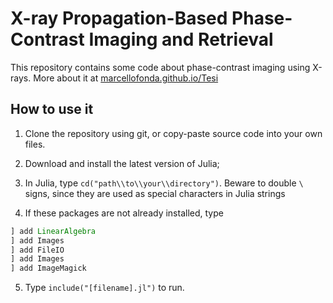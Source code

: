 # X-ray Propagation-Based Phase-Contrast Imaging and Retrieval

This repository contains some code about phase-contrast imaging using X-rays. More about it at [marcellofonda.github.io/Tesi](https://marcellofonda.github.io/Tesi)

## How to use it
1. Clone the repository using git, or copy-paste source code into your own files.

2. Download and install the latest version of Julia;

3. In Julia, type `cd("path\\to\\your\\directory")`. Beware to double `\` signs, since they are used as special characters in Julia strings

4. If these packages are not already installed, type
```Julia
] add LinearAlgebra
] add Images
] add FileIO
] add Images
] add ImageMagick
```

5. Type `include("[filename].jl")` to run.
